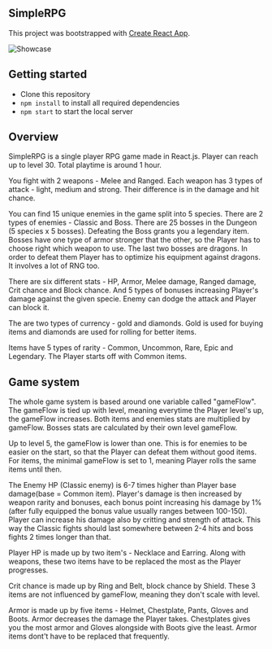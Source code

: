 ## SimpleRPG
This project was bootstrapped with [Create React App](https://github.com/facebook/create-react-app).

![Showcase](https://github.com/patrikPu/patrikp_rpg/blob/master/showcase.jpg)

## Getting started
* Clone this repository
* `npm install` to install all required dependencies
* `npm start` to start the local server

## Overview
SimpleRPG is a single player RPG game made in React.js. Player can reach up to level 30. Total playtime is around 1 hour.

You fight with 2 weapons - Melee and Ranged. Each weapon has 3 types of attack - light, medium and strong. Their difference is in the damage and hit chance. 

You can find 15 unique enemies in the game split into 5 species. There are 2 types of enemies - Classic and Boss. There are 25 bosses in the Dungeon (5 species x 5 bosses). Defeating the Boss grants you a legendary item. Bosses have one type of armor stronger that the other, so the Player has to choose right which weapon to use. The last two bosses are dragons. In order to defeat them Player has to optimize his equipment against dragons. It involves a lot of RNG too.

There are six different stats - HP, Armor, Melee damage, Ranged damage, Crit chance and Block chance. And 5 types of bonuses increasing Player's damage against the given specie. Enemy can dodge the attack and Player can block it.

The are two types of currency - gold and diamonds. Gold is used for buying items and diamonds are used for rolling for better items.

Items have 5 types of rarity - Common, Uncommon, Rare, Epic and Legendary. The Player starts off with Common items.

## Game system
The whole game system is based around one variable called "gameFlow". The gameFlow is tied up with level, meaning everytime the Player level's up, the gameFlow increases. Both items and enemies stats are multiplied by gameFlow. Bosses stats are calculated by their own level gameFlow.

Up to level 5, the gameFlow is lower than one. This is for enemies to be easier on the start, so that the Player can defeat them without good items. For items, the minimal gameFlow is set to 1, meaning Player rolls the same items until then.

The Enemy HP (Classic enemy) is 6-7 times higher than Player base damage(base = Common item). Player's damage is then increased by weapon rarity and bonuses, each bonus point increasing his damage by 1% (after fully equipped the bonus value usually ranges between 100-150). Player can increase his damage also by critting and strength of attack. This way the Classic fights should last somewhere between 2-4 hits and boss fights 2 times longer than that.

Player HP is made up by two item's - Necklace and Earring. Along with weapons, these two items have to be replaced the most as the Player progresses.

Crit chance is made up by Ring and Belt, block chance by Shield. These 3 items are not influenced by gameFlow, meaning they don't scale with level.

Armor is made up by five items - Helmet, Chestplate, Pants, Gloves and Boots. Armor decreases the damage the Player takes. Chestplates gives you the most armor and Gloves alongside with Boots give the least. Armor items dont't have to be replaced that frequently.


